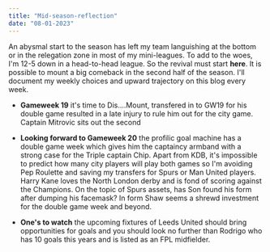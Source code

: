```yaml
---
title: "Mid-season-reflection"
date: "08-01-2023"
---
```


An abysmal start to the season has left my team languishing at the bottom or in the relegation zone in most of my mini-leagues. To add to the woes, I'm 12-5 down in a head-to-head league.
So the revival must start **here**. It is possible to mount a big comeback in the second half of the season. I'll document my weekly choices and upward trajectory on this blog every week.

- **Gameweek 19** it's time to Dis....Mount, transfered in to GW19 for his double game resulted in a late injury to rule him out for the city game. Captain Mitrovic sits out the second
- **Looking forward to Gameweek 20** the profilic goal machine has a double game week which gives him the captaincy armband with a strong case for the Triple captain Chip. Apart from KDB, it's impossible to predict how many city players will play both games so I'm avoiding Pep Roulette and saving my transfers for Spurs or Man United players. Harry Kane loves the North London derby and is fond of scoring against the Champions. On the topic of Spurs assets, has Son found his form after dumping his facemask? In form Shaw seems a shrewd investment for the double game week and beyond.

- **One's to watch** the upcoming fixtures of Leeds United should bring opportunities for goals and you should look no further than Rodrigo who has 10 goals this years and is listed as an FPL midfielder.
